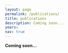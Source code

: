 ```yaml
---
layout: page
permalink: /publications/
title: publications
description: Coming soon...
years: 
nav: true
---
```

**Coming soon...**

